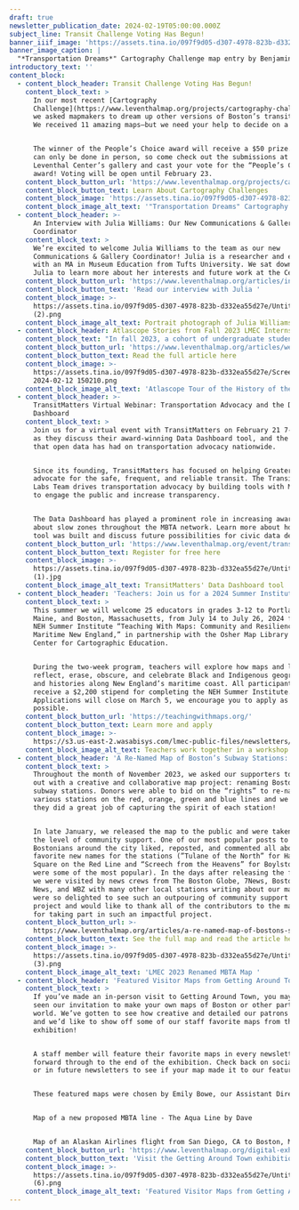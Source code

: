 ```yaml
---
draft: true
newsletter_publication_date: 2024-02-19T05:00:00.000Z
subject_line: Transit Challenge Voting Has Begun!
banner_iiif_image: 'https://assets.tina.io/097f9d05-d307-4978-823b-d332ea55d27e/Media-_2_.jpg'
banner_image_caption: |
  "*Transportation Dreams*" Cartography Challenge map entry by Benjamin Rider
introductory_text: ''
content_block:
  - content_block_header: Transit Challenge Voting Has Begun!
    content_block_text: >
      In our most recent [Cartography
      Challenge](https://www.leventhalmap.org/projects/cartography-challenge/),
      we asked mapmakers to dream up other versions of Boston’s transit system.
      We received 11 amazing maps—but we need your help to decide on a favorite!


      The winner of the People’s Choice award will receive a $50 prize. Voting
      can only be done in person, so come check out the submissions at the
      Leventhal Center’s gallery and cast your vote for the “People’s Choice”
      award! Voting will be open until February 23.
    content_block_button_url: 'https://www.leventhalmap.org/projects/cartography-challenge/'
    content_block_button_text: Learn About Cartography Challenges
    content_block_image: 'https://assets.tina.io/097f9d05-d307-4978-823b-d332ea55d27e/Media-_2_.jpg'
    content_block_image_alt_text: '"Transportation Dreams" Cartography Challenge map entry by Benjamin Rider'
  - content_block_header: >-
      An Interview with Julia Williams: Our New Communications & Gallery
      Coordinator
    content_block_text: >
      We’re excited to welcome Julia Williams to the team as our new
      Communications & Gallery Coordinator! Julia is a researcher and educator
      with an MA in Museum Education from Tufts University. We sat down with
      Julia to learn more about her interests and future work at the Center.
    content_block_button_url: 'https://www.leventhalmap.org/articles/interview-with-julia-williams/'
    content_block_button_text: 'Read our interview with Julia '
    content_block_image: >-
      https://assets.tina.io/097f9d05-d307-4978-823b-d332ea55d27e/Untitled
      (2).png
    content_block_image_alt_text: Portrait photograph of Julia Williams
  - content_block_header: Atlascope Stories from Fall 2023 LMEC Interns
    content_block_text: "In fall 2023, a cohort of undergraduate students worked on a variety of exciting projects here at the Leventhal Center as Geospatial Research Interns. In addition to their work creating new layers for\_[Atlascope](https://atlascope.org/), they set aside time for independent research into topics of their own choosing. Check out their Atlascope tours on [The Birth of Boston’s Chinatown: 1870s-1940s](https://www.atlascope.org), [Boston’s Sugar Refineries Amid the American Sugar Trust](https://www.atlascope.org), or [The History of the Beth Israel Deaconess Medical Center](https://www.atlascope.org)\n"
    content_block_button_url: 'https://www.leventhalmap.org/articles/welcome-fall-2023-interns/'
    content_block_button_text: Read the full article here
    content_block_image: >-
      https://assets.tina.io/097f9d05-d307-4978-823b-d332ea55d27e/Screenshot
      2024-02-12 150210.png
    content_block_image_alt_text: 'Atlascope Tour of the History of the Beth Israel Deaconess Medical Center '
  - content_block_header: >-
      TransitMatters Virtual Webinar: Transportation Advocacy and the Data
      Dashboard
    content_block_text: >
      Join us for a virtual event with TransitMatters on February 21 7-8 pm ET,
      as they discuss their award-winning Data Dashboard tool, and the impact
      that open data has had on transportation advocacy nationwide.


      Since its founding, TransitMatters has focused on helping Greater Boston
      advocate for the safe, frequent, and reliable transit. The TransitMatters
      Labs Team drives transportation advocacy by building tools with MBTA data
      to engage the public and increase transparency.


      The Data Dashboard has played a prominent role in increasing awareness
      about slow zones throughout the MBTA network. Learn more about how this
      tool was built and discuss future possibilities for civic data design.
    content_block_button_url: 'https://www.leventhalmap.org/event/transitmatters-advocacy-data-dashboard/'
    content_block_button_text: Register for free here
    content_block_image: >-
      https://assets.tina.io/097f9d05-d307-4978-823b-d332ea55d27e/Untitled
      (1).jpg
    content_block_image_alt_text: TransitMatters' Data Dashboard tool
  - content_block_header: 'Teachers: Join us for a 2024 Summer Institute - Last Call!'
    content_block_text: >
      This summer we will welcome 25 educators in grades 3-12 to Portland,
      Maine, and Boston, Massachusetts, from July 14 to July 26, 2024 for the
      NEH Summer Institute “Teaching With Maps: Community and Resilience in
      Maritime New England,” in partnership with the Osher Map Library and Smith
      Center for Cartographic Education.


      During the two-week program, teachers will explore how maps and landscapes
      reflect, erase, obscure, and celebrate Black and Indigenous geographies
      and histories along New England’s maritime coast. All participants will
      receive a $2,200 stipend for completing the NEH Summer Institute.
      Applications will close on March 5, we encourage you to apply as soon as
      possible.
    content_block_button_url: 'https://teachingwithmaps.org/'
    content_block_button_text: Learn more and apply
    content_block_image: >-
      https://s3.us-east-2.wasabisys.com/lmec-public-files/newsletters/teacher-workshop.JPG
    content_block_image_alt_text: Teachers work together in a workshop in the LMEC classroom space
  - content_block_header: 'A Re-Named Map of Boston’s Subway Stations: A Social Media Sensation'
    content_block_text: >
      Throughout the month of November 2023, we asked our supporters to help us
      out with a creative and collaborative map project: renaming Boston’s
      subway stations. Donors were able to bid on the “rights” to re-name
      various stations on the red, orange, green and blue lines and we think
      they did a great job of capturing the spirit of each station!


      In late January, we released the map to the public and were taken aback by
      the level of community support. One of our most popular posts to date,
      Bostonians around the city liked, reposted, and commented all about their
      favorite new names for the stations (”Tulane of the North” for Harvard
      Square on the Red Line and “Screech from the Heavens” for Boylston Street
      were some of the most popular). In the days after releasing the full map,
      we were visited by news crews from The Boston Globe, 7News, Boston 25
      News, and WBZ with many other local stations writing about our map! We
      were so delighted to see such an outpouring of community support for the
      project and would like to thank all of the contributors to the map so much
      for taking part in such an impactful project.
    content_block_button_url: >-
      https://www.leventhalmap.org/articles/a-re-named-map-of-bostons-subway-stations/
    content_block_button_text: See the full map and read the article here
    content_block_image: >-
      https://assets.tina.io/097f9d05-d307-4978-823b-d332ea55d27e/Untitled
      (3).png
    content_block_image_alt_text: 'LMEC 2023 Renamed MBTA Map '
  - content_block_header: 'Featured Visitor Maps from Getting Around Town '
    content_block_text: >
      If you’ve made an in-person visit to Getting Around Town, you may have
      seen our invitation to make your own maps of Boston or other parts of the
      world. We’ve gotten to see how creative and detailed our patrons have been
      and we’d like to show off some of our staff favorite maps from the
      exhibition!


      A staff member will feature their favorite maps in every newsletter going
      forward through to the end of the exhibition. Check back on social media
      or in future newsletters to see if your map made it to our feature!


      These featured maps were chosen by Emily Bowe, our Assistant Director:


      Map of a new proposed MBTA line - The Aqua Line by Dave


      Map of an Alaskan Airlines flight from San Diego, CA to Boston, MA
    content_block_button_url: 'https://www.leventhalmap.org/digital-exhibitions/getting-around-town/'
    content_block_button_text: 'Visit the Getting Around Town exhibition '
    content_block_image: >-
      https://assets.tina.io/097f9d05-d307-4978-823b-d332ea55d27e/Untitled
      (6).png
    content_block_image_alt_text: 'Featured Visitor Maps from Getting Around Town '
---
```


